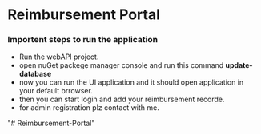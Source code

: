 # Reimbursement Portal 
### Importent steps to run the application

- Run the webAPI project.
- open nuGet packege manager console and run this command **update-database**
- now you can run the UI application and it should open application in your default brrowser.
- then you can start login and add your reimbursement recorde.
- for admin registration plz contact with me.

"# Reimbursement-Portal" 
